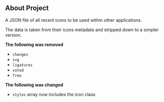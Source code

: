 ## About Project
A JSON file of all recent icons to be used within other applications.

The data is taken from their icons metadata and stripped down to a simpler version.

**The following was removed**
- `changes`
- `svg`
- `ligatures`
- `voted`
- `free`

**The following was changed**
- `styles` array now includes the icon class